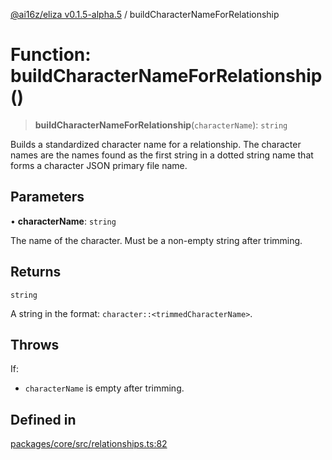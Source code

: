 [@ai16z/eliza v0.1.5-alpha.5](../index.md) / buildCharacterNameForRelationship

# Function: buildCharacterNameForRelationship()

> **buildCharacterNameForRelationship**(`characterName`): `string`

Builds a standardized character name for a relationship.  The character
 names are the names found as the first string in a dotted string
 name that forms a character JSON primary file name.

## Parameters

• **characterName**: `string`

The name of the character. Must be a non-empty
 string after trimming.

## Returns

`string`

A string in the format: `character::<trimmedCharacterName>`.

## Throws

If:
- `characterName` is empty after trimming.

## Defined in

[packages/core/src/relationships.ts:82](https://github.com/roschler/eliza/blob/main/packages/core/src/relationships.ts#L82)
